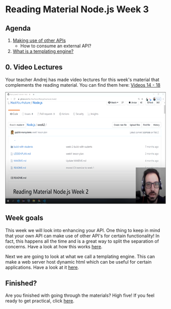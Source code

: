 # Reading Material Node.js Week 3

## Agenda

1. [Making use of other APIs](https://study.hackyourfuture.net/#/node-js/consuming-apis.md)
   - How to consume an external API?
2. [What is a templating engine?](https://study.hackyourfuture.net/#/node-js/templating.md)

## 0. Video Lectures

Your teacher Andrej has made video lectures for this week's material that complements the reading material. You can find them here: [Videos 14 - 18](https://www.youtube.com/playlist?list=PLVYDhqbgYpYXpc_l_Vlj8yz3LjgkkWXnn)

<a href="https://www.youtube.com/playlist?list=PLVYDhqbgYpYXpc_l_Vlj8yz3LjgkkWXnn" target="_blank"><img src="../assets/andrej.png" width="600" height="350" alt="HYF Video" /></a>

## Week goals

This week we will look into enhancing your API. One thing to keep in mind that your own API can make use of other API's for certain functionality! In fact, this happens all the time and is a great way to split the separation of concerns. Have a look at how this works [here](https://study.hackyourfuture.net/#/node-js/consuming-apis.md).

Next we are going to look at what we call a templating engine. This can make a web server host dynamic html which can be useful for certain applications. Have a look at it [here](https://study.hackyourfuture.net/#/node-js/templating.md).
 
## Finished?

Are you finished with going through the materials? High five! If you feel ready to get practical, click [here](./MAKEME.md).
